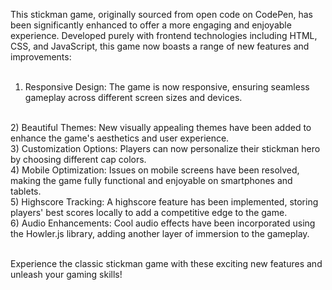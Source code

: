 This stickman game, originally sourced from open code on CodePen, has been significantly enhanced to offer a more engaging and enjoyable experience. Developed purely with frontend technologies including HTML, CSS, and JavaScript, this game now boasts a range of new features and improvements:
<br><br>

1) Responsive Design: The game is now responsive, ensuring seamless gameplay across different screen sizes and devices.
<br>
2)  Beautiful Themes: New visually appealing themes have been added to enhance the game's aesthetics and user experience.
<br>
3)  Customization Options: Players can now personalize their stickman hero by choosing different cap colors.
<br>
4) Mobile Optimization: Issues on mobile screens have been resolved, making the game fully functional and enjoyable on smartphones and tablets.
<br>
5) Highscore Tracking: A highscore feature has been implemented, storing players' best scores locally to add a competitive edge to the game.
<br>
6) Audio Enhancements: Cool audio effects have been incorporated using the Howler.js library, adding another layer of immersion to the gameplay.
<br><br>


Experience the classic stickman game with these exciting new features and unleash your gaming skills!
